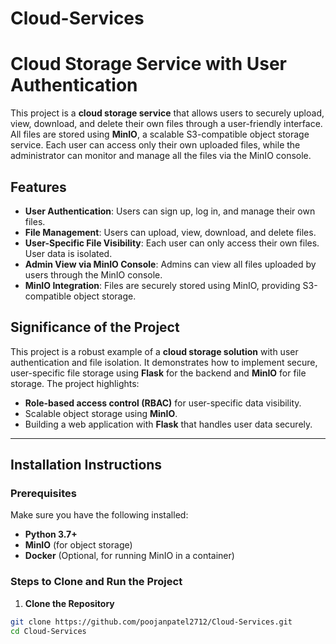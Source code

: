# Cloud-Services

# Cloud Storage Service with User Authentication

This project is a **cloud storage service** that allows users to securely upload, view, download, and delete their own files through a user-friendly interface. All files are stored using **MinIO**, a scalable S3-compatible object storage service. Each user can access only their own uploaded files, while the administrator can monitor and manage all the files via the MinIO console.

## Features

- **User Authentication**: Users can sign up, log in, and manage their own files.
- **File Management**: Users can upload, view, download, and delete files.
- **User-Specific File Visibility**: Each user can only access their own files. User data is isolated.
- **Admin View via MinIO Console**: Admins can view all files uploaded by users through the MinIO console.
- **MinIO Integration**: Files are securely stored using MinIO, providing S3-compatible object storage.

## Significance of the Project

This project is a robust example of a **cloud storage solution** with user authentication and file isolation. It demonstrates how to implement secure, user-specific file storage using **Flask** for the backend and **MinIO** for file storage. The project highlights:
- **Role-based access control (RBAC)** for user-specific data visibility.
- Scalable object storage using **MinIO**.
- Building a web application with **Flask** that handles user data securely.

---

## Installation Instructions

### Prerequisites
Make sure you have the following installed:
- **Python 3.7+**
- **MinIO** (for object storage)
- **Docker** (Optional, for running MinIO in a container)

### Steps to Clone and Run the Project

1. **Clone the Repository**

```bash
git clone https://github.com/poojanpatel2712/Cloud-Services.git
cd Cloud-Services

